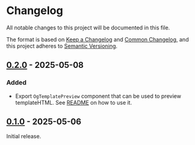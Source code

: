 # Changelog

All notable changes to this project will be documented in this file.

The format is based on [Keep a Changelog](https://keepachangelog.com/en/1.1.0/)
and [Common Changelog](https://common-changelog.org/), and this project adheres
to [Semantic Versioning](https://semver.org/spec/v2.0.0.html).

## [0.2.0] - 2025-05-08

### Added

- Export `OgTemplatePreview` component that can be used to preview templateHTML.
  See [README](./README.md#previewing-template-as-html) on how to use it.

## [0.1.0] - 2025-05-06

Initial release.

[0.2.0]: https://github.com/ReunMedia/astro-og-images/releases/tag/0.2.0
[0.1.0]: https://github.com/ReunMedia/astro-og-images/releases/tag/0.1.0
